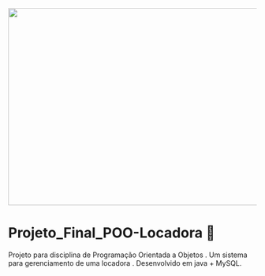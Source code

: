 <div align="center">
<img src="https://user-images.githubusercontent.com/71513260/151648758-ff040416-e554-4311-aa01-aaf090964b6d.png" width="600" height="400"/>
</div>


# Projeto_Final_POO-Locadora 🎦
Projeto para disciplina de Programação Orientada a Objetos . Um sistema para gerenciamento de uma locadora . Desenvolvido em java + MySQL.
